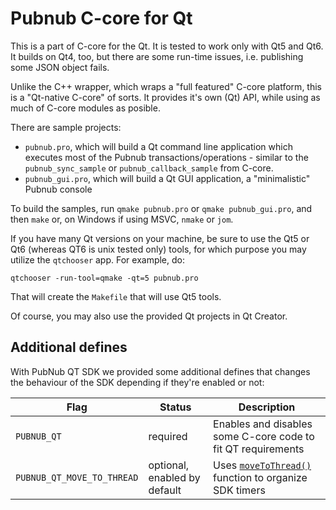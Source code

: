 # Pubnub C-core for Qt

This is a part of C-core for the Qt. It is tested to work only with
Qt5 and Qt6. It builds on Qt4, too, but there are some run-time issues, i.e.
publishing some JSON object fails.

Unlike the C++ wrapper, which wraps a "full featured" C-core
platform, this is a "Qt-native C-core" of sorts. It provides
it's own (Qt) API, while using as much of C-core modules as
posible.

There are sample projects:

- `pubnub.pro`, which will build a Qt command line application which
executes most of the Pubnub transactions/operations - similar to the
`pubnub_sync_sample` or `pubnub_callback_sample` from C-core.
- `pubnub_gui.pro`, which will build a Qt GUI application, a
"minimalistic" Pubnub console

To build the samples, run `qmake pubnub.pro` or `qmake
pubnub_gui.pro`, and then `make` or, on Windows if using MSVC, `nmake`
or `jom`.

If you have many Qt versions on your machine, be sure to use
the Qt5 or Qt6 (whereas QT6 is unix tested only) tools, for which purpose you may utilize the `qtchooser`
app. For example, do:

	qtchooser -run-tool=qmake -qt=5 pubnub.pro

That will create the `Makefile` that will use Qt5 tools.

Of course, you may also use the provided Qt projects in Qt Creator.

## Additional defines

With PubNub QT SDK we provided some additional defines that changes the behaviour of the SDK 
depending if they're enabled or not:

|Flag|Status|Description|
|---|---|---|
|`PUBNUB_QT`|required|Enables and disables some C-core code to fit QT requirements|
|`PUBNUB_QT_MOVE_TO_THREAD`|optional, enabled by default|Uses [`moveToThread()`](https://doc.qt.io/qt-6/qobject.html#moveToThread) function to organize SDK timers|


